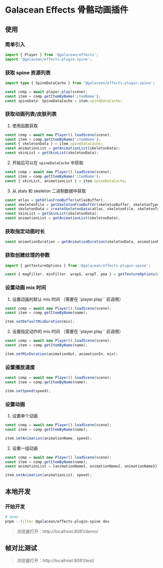 # Galacean Effects 骨骼动画插件

## 使用

### 简单引入

``` ts
import { Player } from '@galacean/effects';
import '@galacean/effects-plugin-spine';
```

### 获取 spine 资源列表

``` ts
import type { SpineDataCache } from '@galacean/effects-plugin-spine';

const comp = await player.play(scene);
const item = comp.getItemByName('itemName');
const spineData: SpineDataCache = item.spineDataCache;
```

### 获取动画列表/皮肤列表

1. 使用函数获取

``` ts
const comp = await new Player().loadScene(scene);
const item = comp.getItemByName('itemName');
const { skeletonData } = item.spineDataCache;
const animationList = getAnimationList(skeletonData);
const skinList = getSkinList(skeletonData);
```

2. 开始后可以在 `spineDataCache` 中获取

``` ts
const comp = await new Player().loadScene(scene);
const item = comp.getItemByName('itemName');
const { skinList, animationList } = item.spineDataCache;
```

3. 从 atals 和 skeleton 二进制数据中获取
```ts
const atlas = getAtlasFromBuffer(atlasBuffer);
const skeletonFile = getSkeletonFromBuffer(skeletonBuffer, skeletonType);
const skeletonData = createSkeletonData(atlas, skeletonFile, skeletonType);
const skinList = getSkinList(skeletonData);
const animationList = getAnimationList(skeletonData);
```

### 获取指定动画时长

``` ts
const animationDuration = getAnimationDuration(skeletonData, animationName);
```

### 获取创建纹理的参数
``` ts
import { getTextureOptions } from '@galacean/effects-plugin-spine';

const { magFilter, minFilter, wrapS, wrapT, pma } = getTextureOptions(atlasBuffer);
```

### 设置动画 mix 时间

1. 设置动画的默认 mix 时间 （需要在 `player.play`` 前调用）

``` ts
const comp = await new Player().loadScene(scene);
const item = comp.getItemByName(name);

item.setDefaultMixDuration(mix);
```

2. 设置指定动作的 mix 时间 （需要在 `player.play`` 前调用）

``` ts
const comp = await new Player().loadScene(scene);
const item = comp.getItemByName(name);

item.setMixDuration(animationOut, animationIn, mix);
```
### 设置播放速度

``` ts
const comp = await new Player().loadScene(scene);
const item = comp.getItemByName(name);

item.setSpeed(speed);
```

### 设置动画

1. 设置单个动画
``` ts
const comp = await new Player().loadScene(scene);
const item = comp.getItemByName(name);

item.setAnimation(animationName, speed);
```

2. 设置一组动画

``` ts
const comp = await new Player().loadScene(scene);
const item = comp.getItemByName(name);
const animationList = [animationName1, animationName2, animationName3];

item.setAnimation(animationList, speed);
```

## 本地开发

### 开始开发

``` bash
# demo
pnpm --filter @galacean/effects-plugin-spine dev
```

> 浏览器打开：http://localhost:8081/demo/

## 帧对比测试

> 浏览器打开：http://localhost:8081/test/
